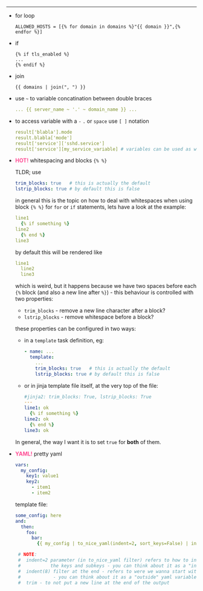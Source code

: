 ---
- for loop
  ```
  ALLOWED_HOSTS = [{% for domain in domains %}"{{ domain }}",{% endfor %}]
  ```

- if
  ```
  {% if tls_enabled %}
  ...
  {% endif %}
  ```

- join
  ```
  {{ domains | join(", ") }}
  ```

- use `~` to variable concatination between double braces
    ```yaml
    ... {{ server_name ~ '.' ~ domain_name }} ...
    ```

- to access variable with a `-` `.` or `space` use `[ ]` notation
    ```yaml
    result['blabla'].mode
    result.blabla['mode']
    result['service']['sshd.service']
    result['service'][my_service_variable] # variables can be used as well, nice
    ```

- <span style="color:#ff4d94">**HOT!**</span> whitespacing and blocks `{% %}`

    TLDR; use
    ```yaml
    trim_blocks: true   # this is actually the default
    lstrip_blocks: true # by default this is false
    ```

    in general this is the topic on how to deal with whitespaces when using
    block `{% %}` for `for` or `if` statements, lets have a look at the example:

    ```yaml
    line1
      {% if something %}
    line2
      {% end %}
    line3
    ```

    by default this will be rendered like

    ```yaml
    line1
      line2
      line3
    ```

    which is weird, but it happens because we have two spaces before each `{%` block
    (and also a new line after `%}`) - this behaviour is controlled  with two properties:

    - `trim_blocks` - remove a new line character after a block?
    - `lstrip_blocks` - remove whitespace before a block?

    these properties can be configured in two ways:

    - in a `template` task definition, eg:
        ```yaml
        - name: ...
          template:
            ...
            trim_blocks: true   # this is actually the default
            lstrip_blocks: true # by default this is false
        ```
    - or in jinja template file itself, at the very top of the file:
        ```yaml
        #jinja2: trim_blocks: True, lstrip_blocks: True
        ---
        line1: ok
          {% if something %}
        line2: ok
          {% end %}
        line3: ok
        ```

    In general, the way I want it is to set `true` for **both** of them.

- <span style="color:#ff4d94">**YAML!**</span> pretty yaml

    ```yaml
    vars:
      my_config:
        key1: value1
        key2:
          - item1
          - item2
    ```

    template file:

    ```yaml
    some_config: here
    and:
      then:
        foo:
          bar:
            {{ my_config | to_nice_yaml(indent=2, sort_keys=False) | indent(8) | trim }}

     # NOTE:
     #  indent=2 parameter (in to_nice_yaml filter) refers to how to indend the rendered yaml itself
     #           the keys and subkeys - you can think about it as a "inside" yaml variable you are passing
     #  indent(8) filter at the end - refers to were we wanna start with the inecting yaml
     #            - you can think about it as a "outside" yaml variable you are passing
     #  trim - to not put a new line at the end of the output
    ```
